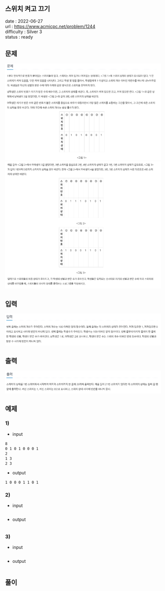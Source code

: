 스위치 켜고 끄기
---

date : 2022-06-27   
url : https://www.acmicpc.net/problem/1244   
difficulty : Silver 3   
status : ready

문제
---
![img.png](img.png)
![img_1.png](img_1.png)

입력
---
![img_2.png](img_2.png)

출력
---
![img_3.png](img_3.png)

예제
--

### 1)
- input
```
8
0 1 0 1 0 0 0 1
2
1 3
2 3
```

- output
```
1 0 0 0 1 1 0 1
```

### 2)

- input
```
```

- output
```
```

### 3)

- input
```
```

- output
```
```

풀이
---

